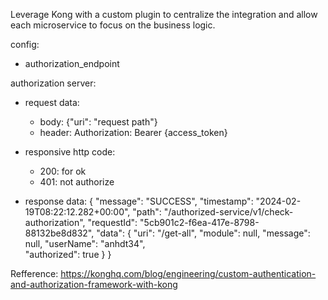 Leverage Kong with a custom plugin to centralize the integration and allow each microservice to focus on the business logic.

config:
- authorization_endpoint

authorization server:
- request data:
  + body: {"uri": "request path"}
  + header: Authorization: Bearer {access_token}

- responsive http code:
  + 200: for ok
  + 401: not authorize

- response data:
{
    "message": "SUCCESS",
    "timestamp": "2024-02-19T08:22:12.282+00:00",
    "path": "/authorized-service/v1/check-authorization",
    "requestId": "5cb901c2-f6ea-417e-8798-88132be8d832",
    "data": {
        "uri": "/get-all",
        "module": null,
        "message": null,
        "userName": "anhdt34",  
        "authorized": true
    }
}

Refference: https://konghq.com/blog/engineering/custom-authentication-and-authorization-framework-with-kong
